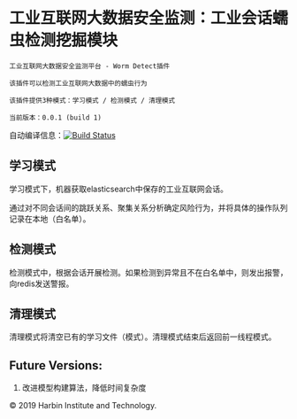 # 工业互联网大数据安全监测：工业会话蠕虫检测挖掘模块 
~~~
工业互联网大数据安全监测平台 - Worm Detect插件

该插件可以检测工业互联网大数据中的蠕虫行为

该插件提供3种模式：学习模式 / 检测模式 / 清理模式

当前版本：0.0.1 (build 1)
~~~

自动编译信息：[![Build Status](https://www.travis-ci.org/SugarGuan/IntervalErrorDetect.svg?branch=master)](https://www.travis-ci.org/SugarGuan/IntervalErrorDetect)     


## 学习模式

学习模式下，机器获取elasticsearch中保存的工业互联网会话。

通过对不同会话间的跳跃关系、聚集关系分析确定风险行为，并将具体的操作队列记录在本地（白名单）。


## 检测模式

检测模式中，根据会话开展检测。如果检测到异常且不在白名单中，则发出报警，向redis发送警报。


## 清理模式

清理模式将清空已有的学习文件（模式）。清理模式结束后返回前一线程模式。

## Future Versions:

1. 改进模型构建算法，降低时间复杂度


&copy;  2019 Harbin Institute and Technology.

